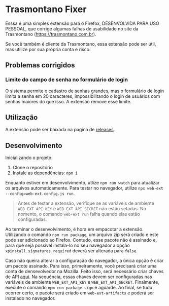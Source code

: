 # Trasmontano Fixer
Esssa é uma simples extensão para o Firefox, DESENVOLVIDA PARA USO PESSOAL, que corrige algumas falhas de usabilidade no site da Trasmontano (https://trasmontano.com.br).

Se você também é cliente da Trasmontano, essa extensão pode ser útil, mas utilize por sua própria conta e risco.

## Problemas corrigidos

### Limite do campo de senha no formulário de login
O sistema permite o cadastro de senhas grandes, mas o formulário de login limita a senha em 20 caracteres, impossibilitando o login de usuários com senhas maiores do que isso. A extensão remove esse limite.

## Utilização

A extensão pode ser baixada na pagina de [releases](https://github.com/davialexandre/trasmontano-fixer/releases).

## Desenvolvimento

Inicializando o projeto:

1. Clone o repositório
2. Instale as dependências: `npm i`

Enquanto estiver em desenvolvimento, utlize `npm run watch` para atualizar os arquivos automaticamente. Para testar no navegador, utilize `npx web-ext --config=web-ext.config.js run`.

> Antes de testar a extensão, verifique se as variáveis de ambiente `WEB_EXT_API_KEY` e `WEB_EXT_API_SECRET` não estão setadas. No nomento, o comando `web-ext run` falha quando elas estão configuradas.

Ao terminar o desenvolvimento, é hora em empacotar a extensão. Utilizando o comando `npm run package`, um arquivo zip será criado e este pode ser adicionado ao Firefox. Contudo, esse pacote não é assinado e, para que sejá possível instala-lo no seu navegador a opção `xpinstall.signatures.required` deverá ser alterada para `false`.

Caso não queira alterar a configuração do navegador, a única opção é criar um pacote assinado. Para isso, primeiramente, você precisará criar uma conta de densevolvedor na Mozilla. Feito isso, será necessário criar chaves de API [aqui](https://addons.mozilla.org/developers/addon/api/key/). Na sequência, essas chaves devem ser configuradas nas variáveis de ambiente `WEB_EXT_API_KEY` e `WEB_EXT_API_SECRET`. Finalmente, execute o comando `npm run package-sign` e aguarde. Ao final, se tudo ocorrer certo, o pacote será criado em `web-ext-artifacts` e poderá ser instalado no navegador.
